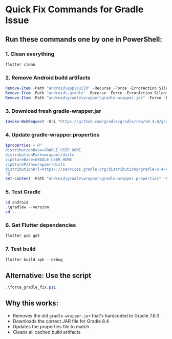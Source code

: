 # Quick Fix Commands for Gradle Issue

## Run these commands one by one in PowerShell:

### 1. Clean everything
```powershell
flutter clean
```

### 2. Remove Android build artifacts
```powershell
Remove-Item -Path "android\app\build" -Recurse -Force -ErrorAction SilentlyContinue
Remove-Item -Path "android\.gradle" -Recurse -Force -ErrorAction SilentlyContinue
Remove-Item -Path "android\gradle\wrapper\gradle-wrapper.jar" -Force -ErrorAction SilentlyContinue
```

### 3. Download fresh gradle-wrapper.jar
```powershell
Invoke-WebRequest -Uri "https://github.com/gradle/gradle/raw/v8.4.0/gradle/wrapper/gradle-wrapper.jar" -OutFile "android\gradle\wrapper\gradle-wrapper.jar" -UseBasicParsing
```

### 4. Update gradle-wrapper.properties
```powershell
$properties = @"
distributionBase=GRADLE_USER_HOME
distributionPath=wrapper/dists
zipStoreBase=GRADLE_USER_HOME
zipStorePath=wrapper/dists
distributionUrl=https\://services.gradle.org/distributions/gradle-8.4-all.zip
"@
Set-Content -Path "android\gradle\wrapper\gradle-wrapper.properties" -Value $properties -Force
```

### 5. Test Gradle
```powershell
cd android
.\gradlew --version
cd ..
```

### 6. Get Flutter dependencies
```powershell
flutter pub get
```

### 7. Test build
```powershell
flutter build apk --debug
```

## Alternative: Use the script
```powershell
.\force_gradle_fix.ps1
```

## Why this works:
- Removes the old `gradle-wrapper.jar` that's hardcoded to Gradle 7.6.3
- Downloads the correct JAR file for Gradle 8.4
- Updates the properties file to match
- Cleans all cached build artifacts 